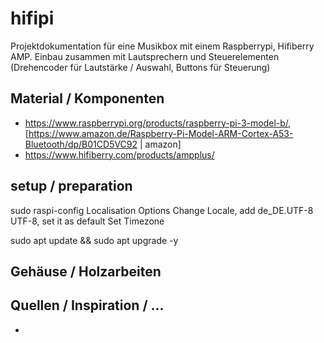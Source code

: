 # hifipi
Projektdokumentation für eine Musikbox mit einem Raspberrypi, Hifiberry AMP. Einbau zusammen mit Lautsprechern und Steuerelementen (Drehencoder für Lautstärke / Auswahl, Buttons für Steuerung)

## Material / Komponenten
* https://www.raspberrypi.org/products/raspberry-pi-3-model-b/, [https://www.amazon.de/Raspberry-Pi-Model-ARM-Cortex-A53-Bluetooth/dp/B01CD5VC92 | amazon]
* https://www.hifiberry.com/products/ampplus/


## setup / preparation
sudo raspi-config
 Localisation Options
  Change Locale, add  de_DE.UTF-8 UTF-8, set it as default
 Set Timezone  
    
    
sudo apt update && sudo apt upgrade -y
   
## Gehäuse / Holzarbeiten

## Quellen / Inspiration / ... 
* 

